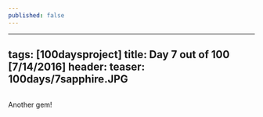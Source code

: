 ```yaml
---
published: false
---
```

---
tags: [100daysproject]
title: Day 7 out of 100 [7/14/2016]
header:
  teaser: 100days/7sapphire.JPG
---

<img src="{{ site.url }}{{ site.baseurl }}/images/100days/7sapphire.JPG" alt="">


Another gem!


